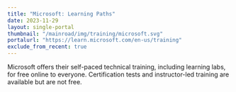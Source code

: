 ```yaml
---
title: "Microsoft: Learning Paths"
date: 2023-11-29
layout: single-portal
thumbnail: "/mainroad/img/training/microsoft.svg"
portalurl: "https://learn.microsoft.com/en-us/training"
exclude_from_recent: true
---
```

Microsoft offers their self-paced technical training, including learning labs, for free online to everyone. Certification tests and instructor-led training are available but are not free.
